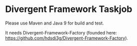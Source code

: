 # Divergent Framework Taskjob

Please use Maven and Java 9 for build and test.

It needs Divergent-Framework-Factory (founded here: https://github.com/hdsdi3g/Divergent-Framework-Factory).
